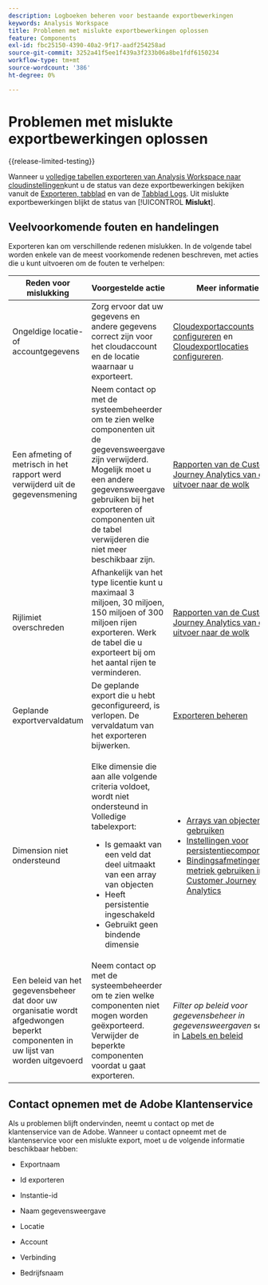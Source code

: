 ```yaml
---
description: Logboeken beheren voor bestaande exportbewerkingen
keywords: Analysis Workspace
title: Problemen met mislukte exportbewerkingen oplossen
feature: Components
exl-id: fbc25150-4390-40a2-9f17-aadf254258ad
source-git-commit: 3252a41f5ee1f439a3f233b06a8be1fdf6150234
workflow-type: tm+mt
source-wordcount: '386'
ht-degree: 0%

---
```


# Problemen met mislukte exportbewerkingen oplossen

{{release-limited-testing}}

Wanneer u [volledige tabellen exporteren van Analysis Workspace naar cloudinstellingen](/help/analysis-workspace/export/export-cloud.md)kunt u de status van deze exportbewerkingen bekijken vanuit de [Exporteren, tabblad](/help/components/exports/manage-exports.md) en van de [Tabblad Logs](/help/components/exports/manage-export-logs.md). Uit mislukte exportbewerkingen blijkt de status van [!UICONTROL **Mislukt**].

## Veelvoorkomende fouten en handelingen

Exporteren kan om verschillende redenen mislukken. In de volgende tabel worden enkele van de meest voorkomende redenen beschreven, met acties die u kunt uitvoeren om de fouten te verhelpen:

| Reden voor mislukking | Voorgestelde actie | Meer informatie |
|---------|----------|---------|
| Ongeldige locatie- of accountgegevens | Zorg ervoor dat uw gegevens en andere gegevens correct zijn voor het cloudaccount en de locatie waarnaar u exporteert. | [Cloudexportaccounts configureren](/help/components/exports/cloud-export-accounts.md) en [Cloudexportlocaties configureren](/help/components/exports/cloud-export-locations.md). |
| Een afmeting of metrisch in het rapport werd verwijderd uit de gegevensmening | Neem contact op met de systeembeheerder om te zien welke componenten uit de gegevensweergave zijn verwijderd. Mogelijk moet u een andere gegevensweergave gebruiken bij het exporteren of componenten uit de tabel verwijderen die niet meer beschikbaar zijn. | [Rapporten van de Customer Journey Analytics van de uitvoer naar de wolk](/help/analysis-workspace/export/export-cloud.md) |
| Rijlimiet overschreden | Afhankelijk van het type licentie kunt u maximaal 3 miljoen, 30 miljoen, 150 miljoen of 300 miljoen rijen exporteren. Werk de tabel die u exporteert bij om het aantal rijen te verminderen. | [Rapporten van de Customer Journey Analytics van de uitvoer naar de wolk](/help/analysis-workspace/export/export-cloud.md) |
| Geplande exportvervaldatum | De geplande export die u hebt geconfigureerd, is verlopen. De vervaldatum van het exporteren bijwerken. | [Exporteren beheren](/help/components/exports/manage-exports.md) |
| Dimension niet ondersteund | <p>Elke dimensie die aan alle volgende criteria voldoet, wordt niet ondersteund in Volledige tabelexport:</p> <ul><li>Is gemaakt van een veld dat deel uitmaakt van een array van objecten</li><li>Heeft persistentie ingeschakeld<li>Gebruikt geen bindende dimensie</li> | <ul><li>[Arrays van objecten gebruiken](/help/use-cases/object-arrays.md)</li><li>[Instellingen voor persistentiecomponenten](/help/data-views/component-settings/persistence.md)<li>[Bindingsafmetingen en metriek gebruiken in Customer Journey Analytics](/help/use-cases/data-views/binding-dimensions-metrics.md)</li> |
| Een beleid van het gegevensbeheer dat door uw organisatie wordt afgedwongen beperkt componenten in uw lijst van worden uitgevoerd | Neem contact op met de systeembeheerder om te zien welke componenten niet mogen worden geëxporteerd. Verwijder de beperkte componenten voordat u gaat exporteren. | *Filter op beleid voor gegevensbeheer in gegevensweergaven* sectie in [Labels en beleid](/help/data-views/data-governance.md) |

## Contact opnemen met de Adobe Klantenservice

Als u problemen blijft ondervinden, neemt u contact op met de klantenservice van de Adobe. Wanneer u contact opneemt met de klantenservice voor een mislukte export, moet u de volgende informatie beschikbaar hebben:

* Exportnaam

* Id exporteren

* Instantie-id

* Naam gegevensweergave

* Locatie

* Account

* Verbinding

* Bedrijfsnaam
